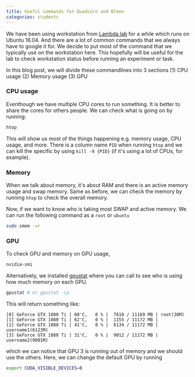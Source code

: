 ```yaml
---
title: Useful commands for Quadcorn and Bleen
categories: students
---
```


We have been using workstation from [Lambda lab](https://lambdalabs.com/products/quad) for a while which runs on Ubuntu 16.04. 
And there are a lot of common commands that we always have to google it for. 
We decide to put most of the command that we typically use on the workstation here. 
This hopefully will be useful for the lab to check workstation status before running an experiment or task. 

In this blog post, we will divide these commandlines into 3 sections (1) CPU usage (2) Memory usage (3) GPU


### CPU usage

Eventhough we have multiple CPU cores to run something. It is better to share the cores for others people. 
We can check what is going on by running:

```sh
htop
```

This will show us most of the things happening e.g. memory usage, CPU usage, and more.
There is a column name `PID` when running `htop` and we can kill the specific by 
using `kill -9 {PID}` (if it's using a lot of CPUs, for example).


### Memory

When we talk about memory, it's about RAM and there is an active memory usage and swap memory. Same as before, 
we can check the memory by running `htop` to check the overall memory.

Now, if we want to know who is taking most SWAP and active memory. We can run the following command
as a `root` or `ubuntu`

```sh
sudo smem -ur
```


### GPU

To check GPU and memory on GPU usage, 

```sh
nvidia-smi
```

Alternatively, we installed [gpustat](https://github.com/wookayin/gpustat) where you can call to see who is 
using how much memory on each GPU.

```sh
gpustat # or gpustat -cp 
```

This will return something like:

```
[0] GeForce GTX 1080 Ti | 60'C,   0 % |  7610 / 11169 MB | root(30M)
[1] GeForce GTX 1080 Ti | 62'C,   0 % |  1155 / 11172 MB |
[2] GeForce GTX 1080 Ti | 41'C,   0 % |  6134 / 11172 MB | username1(6123M)
[3] GeForce GTX 1080 Ti | 31'C,   0 % |  9012 / 11172 MB | username2(9001M)
```

which we can notice that GPU 3 is running out of memory and we should use the others. 
Here, we can change the default GPU by running 

```sh
export CUDA_VISIBLE_DEVICES=0
```